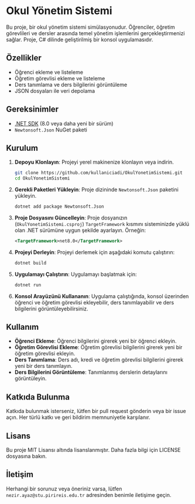 # Okul Yönetim Sistemi

Bu proje, bir okul yönetim sistemi simülasyonudur. Öğrenciler, öğretim görevlileri ve dersler arasında temel yönetim işlemlerini gerçekleştirmenizi sağlar. Proje, C# dilinde geliştirilmiş bir konsol uygulamasıdır.

## Özellikler

- Öğrenci ekleme ve listeleme
- Öğretim görevlisi ekleme ve listeleme
- Ders tanımlama ve ders bilgilerini görüntüleme
- JSON dosyaları ile veri depolama

## Gereksinimler

- [.NET SDK](https://dotnet.microsoft.com/download) (8.0 veya daha yeni bir sürüm)
- `Newtonsoft.Json` NuGet paketi

## Kurulum

1. **Depoyu Klonlayın**: Projeyi yerel makinenize klonlayın veya indirin.

   ```bash
   git clone https://github.com/kullaniciadi/OkulYonetimSistemi.git
   cd OkulYonetimSistemi
   ```

2. **Gerekli Paketleri Yükleyin**: Proje dizininde `Newtonsoft.Json` paketini yükleyin.

   ```bash
   dotnet add package Newtonsoft.Json
   ```

3. **Proje Dosyasını Güncelleyin**: Proje dosyanızın (`OkulYonetimSistemi.csproj`) `TargetFramework` kısmını sisteminizde yüklü olan .NET sürümüne uygun şekilde ayarlayın. Örneğin:

   ```xml
   <TargetFramework>net8.0</TargetFramework>
   ```

4. **Projeyi Derleyin**: Projeyi derlemek için aşağıdaki komutu çalıştırın:

   ```bash
   dotnet build
   ```

5. **Uygulamayı Çalıştırın**: Uygulamayı başlatmak için:

   ```bash
   dotnet run
   ```

6. **Konsol Arayüzünü Kullananın**: Uygulama çalıştığında, konsol üzerinden öğrenci ve öğretim görevlisi ekleyebilir, ders tanımlayabilir ve ders bilgilerini görüntüleyebilirsiniz.

## Kullanım

- **Öğrenci Ekleme**: Öğrenci bilgilerini girerek yeni bir öğrenci ekleyin.
- **Öğretim Görevlisi Ekleme**: Öğretim görevlisi bilgilerini girerek yeni bir öğretim görevlisi ekleyin.
- **Ders Tanımlama**: Ders adı, kredi ve öğretim görevlisi bilgilerini girerek yeni bir ders tanımlayın.
- **Ders Bilgilerini Görüntüleme**: Tanımlanmış derslerin detaylarını görüntüleyin.

## Katkıda Bulunma

Katkıda bulunmak isterseniz, lütfen bir pull request gönderin veya bir issue açın. Her türlü katkı ve geri bildirim memnuniyetle karşılanır.

## Lisans

Bu proje MIT Lisansı altında lisanslanmıştır. Daha fazla bilgi için LICENSE dosyasına bakın.

## İletişim

Herhangi bir sorunuz veya öneriniz varsa, lütfen `nezir.ayaz@stu.pirireis.edu.tr` adresinden benimle iletişime geçin.
